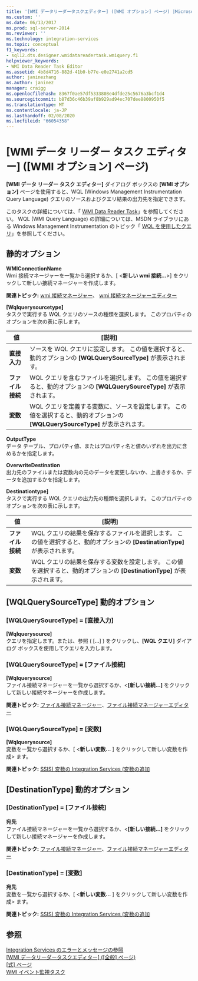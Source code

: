 ```yaml
---
title: '[WMI データリーダータスクエディター] ([WMI オプション] ページ) |Microsoft Docs'
ms.custom: ''
ms.date: 06/13/2017
ms.prod: sql-server-2014
ms.reviewer: ''
ms.technology: integration-services
ms.topic: conceptual
f1_keywords:
- sql12.dts.designer.wmidatareadertask.wmiquery.f1
helpviewer_keywords:
- WMI Data Reader Task Editor
ms.assetid: 4b8d4716-882d-41b0-b77e-e0e2741a2cd5
author: janinezhang
ms.author: janinez
manager: craigg
ms.openlocfilehash: 8367f0ae57df5333808e4dfde25c5676a3bcf1d4
ms.sourcegitcommit: b87d36c46b39af8b929ad94ec707dee8800950f5
ms.translationtype: MT
ms.contentlocale: ja-JP
ms.lasthandoff: 02/08/2020
ms.locfileid: "66054358"
---
```

# <a name="wmi-data-reader-task-editor-wmi-options-page"></a>[WMI データ リーダー タスク エディター] ([WMI オプション] ページ)
  
  **[WMI データ リーダー タスク エディター]** ダイアログ ボックスの **[WMI オプション]** ページを使用すると、WQL (Windows Management Instrumentation Query Language) クエリのソースおよびクエリ結果の出力先を指定できます。  
  
 このタスクの詳細については、「 [WMI Data Reader Task](control-flow/wmi-data-reader-task.md)」を参照してください。 WQL (WMI Query Language) の詳細については、MSDN ライブラリにある Windows Management Instrumentation のトピック「 [WQL を使用したクエリ](https://go.microsoft.com/fwlink/?LinkId=79045)」を参照してください。  
  
## <a name="static-options"></a>静的オプション  
 **WMIConnectionName**  
 Wmi 接続マネージャーを一覧から選択するか、[ \<**新しい wmi 接続...**>] をクリックして新しい接続マネージャーを作成します。  
  
 **関連トピック:** [wmi 接続マネージャー](connection-manager/wmi-connection-manager.md)、 [wmi 接続マネージャーエディター](../../2014/integration-services/wmi-connection-manager-editor.md)  
  
 **[Wqlquerysourcetype]**  
 タスクで実行する WQL クエリのソースの種類を選択します。 このプロパティのオプションを次の表に示します。  
  
|値|[説明]|  
|-----------|-----------------|  
|**直接入力**|ソースを WQL クエリに設定します。 この値を選択すると、動的オプションの **[WQLQuerySourceType]** が表示されます。|  
|**ファイル接続**|WQL クエリを含むファイルを選択します。 この値を選択すると、動的オプションの **[WQLQuerySourceType]** が表示されます。|  
|**変数**|WQL クエリを定義する変数に、ソースを設定します。 この値を選択すると、動的オプションの **[WQLQuerySourceType]** が表示されます。|  
  
 **OutputType**  
 データ テーブル、プロパティ値、またはプロパティ名と値のいずれを出力に含めるかを指定します。  
  
 **OverwriteDestination**  
 出力先のファイルまたは変数内の元のデータを変更しないか、上書きするか、データを追加するかを指定します。  
  
 **Destinationtype]**  
 タスクで実行する WQL クエリの出力先の種類を選択します。 このプロパティのオプションを次の表に示します。  
  
|値|[説明]|  
|-----------|-----------------|  
|**ファイル接続**|WQL クエリの結果を保存するファイルを選択します。 この値を選択すると、動的オプションの **[DestinationType]** が表示されます。|  
|**変数**|WQL クエリの結果を保存する変数を設定します。 この値を選択すると、動的オプションの **[DestinationType]** が表示されます。|  
  
## <a name="wqlquerysourcetype-dynamic-options"></a>[WQLQuerySourceType] 動的オプション  
  
### <a name="wqlquerysourcetype--direct-input"></a>[WQLQuerySourceType] = [直接入力]  
 **[Wqlquerysource]**  
 クエリを指定します。または、参照 ( [...] ) をクリックし、**[WQL クエリ]** ダイアログ ボックスを使用してクエリを入力します。  
  
### <a name="wqlquerysourcetype--file-connection"></a>[WQLQuerySourceType] = [ファイル接続]  
 **[Wqlquerysource]**  
 ファイル接続マネージャーを一覧から選択するか、\<**[新しい接続...]** をクリックして新しい接続マネージャーを作成します。  
  
 **関連トピック:** [ファイル接続マネージャー](connection-manager/file-connection-manager.md)、[ファイル接続マネージャーエディター](../../2014/integration-services/file-connection-manager-editor.md)  
  
### <a name="wqlquerysourcetype--variable"></a>[WQLQuerySourceType] = [変数]  
 **[Wqlquerysource]**  
 変数を一覧から選択するか、[ \<**新しい変数...** ] をクリックして新しい変数を作成> ます。  
  
 **関連トピック:** [SSIS&#41; 変数の Integration Services &#40;](integration-services-ssis-variables.md)[変数の追加](../../2014/integration-services/add-variable.md)  
  
## <a name="destinationtype-dynamic-options"></a>[DestinationType] 動的オプション  
  
### <a name="destinationtype--file-connection"></a>[DestinationType] = [ファイル接続]  
 **宛先**  
 ファイル接続マネージャーを一覧から選択するか、\<**[新しい接続...]** をクリックして新しい接続マネージャーを作成します。  
  
 **関連トピック:** [ファイル接続マネージャー](connection-manager/file-connection-manager.md)、[ファイル接続マネージャーエディター](../../2014/integration-services/file-connection-manager-editor.md)  
  
### <a name="destinationtype--variable"></a>[DestinationType] = [変数]  
 **宛先**  
 変数を一覧から選択するか、[ \<**新しい変数...** ] をクリックして新しい変数を作成> ます。  
  
 **関連トピック:** [SSIS&#41; 変数の Integration Services &#40;](integration-services-ssis-variables.md)[変数の追加](../../2014/integration-services/add-variable.md)  
  
## <a name="see-also"></a>参照  
 [Integration Services のエラーとメッセージの参照](../../2014/integration-services/integration-services-error-and-message-reference.md)   
 [[WMI データリーダータスクエディター] &#40;[全般] ページ&#41;](general-page-of-integration-services-designers-options.md)   
 [[式] ページ](expressions/expressions-page.md)   
 [WMI イベント監視タスク](control-flow/wmi-event-watcher-task.md)  
  
  

